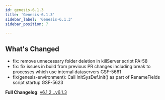 ```yaml
---
id: genesis-6.1.3
title: 'Genesis-6.1.3'
sidebar_label: 'Genesis-6.1.3'
sidebar_position: 7

---
```


## **What's Changed**

- fix: remove unnecessary folder deletion in killServer script PA-58
- fix: fix issues in build from previous PR changes including break to processes which use internal dataservers GSF-5661
- fix(genesis-environment): Call InitSysDef.init() as part of RenameFields script startup GSF-5623

**Full Changelog**: [v6.1.2...v6.1.3](https://github.com/genesislcap/genesis-server/compare/v6.1.2...v6.1.3)